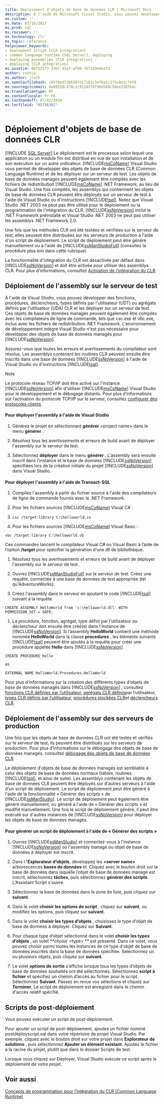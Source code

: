 ```yaml
---
title: Déploiement d’objets de base de données CLR | Microsoft Docs
description: À l’aide de Microsoft Visual Studio, vous pouvez développer des objets de base de données CLR pour des SQL Server, les déployer sur un serveur de test et les distribuer aux serveurs de production.
ms.custom: ''
ms.date: 03/16/2017
ms.prod: sql
ms.reviewer: ''
ms.technology: clr
ms.topic: reference
helpviewer_keywords:
- deployment script [CLR integration]
- common language runtime [SQL Server], deploying
- deploying assemblies [CLR integration]
- deploying [CLR integration]
ms.assetid: 00752573-3367-41a7-af98-7b7a29e8e2f2
author: rothja
ms.author: jroth
ms.openlocfilehash: c69f0ed73b638fd17183c5efba1c1f5e8e3c74f0
ms.sourcegitcommit: da88320c474c1c9124574f90d549c50ee3387b4c
ms.translationtype: MT
ms.contentlocale: fr-FR
ms.lasthandoff: 07/01/2020
ms.locfileid: "85756302"
---
```

# <a name="deploying-clr-database-objects"></a>Déploiement d'objets de base de données CLR
 [!INCLUDE [SQL Server](../../includes/applies-to-version/sqlserver.md)]
  Le déploiement est le processus selon lequel une application ou un module fini est distribué en vue de son installation et de son exécution sur un autre ordinateur. [!INCLUDE[msCoName](../../includes/msconame-md.md)] Visual Studio vous permet de développer des objets de base de données CLR (Common Language Runtime) et de les déployer sur un serveur de test. Les objets de base de données managés peuvent également être compilés avec les fichiers de redistribution [!INCLUDE[msCoName](../../includes/msconame-md.md)] .NET Framework, au lieu de Visual Studio. Une fois compilés, les assemblys qui contiennent les objets de base de données CLR peuvent être déployés sur un serveur de test à l'aide de Visual Studio ou d'instructions [!INCLUDE[tsql](../../includes/tsql-md.md)]. Notez que Visual Studio .NET 2003 ne peut pas être utilisé pour le déploiement ou la programmation de l'intégration du CLR. [!INCLUDE[ssNoVersion](../../includes/ssnoversion-md.md)] inclut le .NET Framework préinstallé et Visual Studio .NET 2003 ne peut pas utiliser les assemblys .NET Framework 2.0.  
  
 Une fois que les méthodes CLR ont été testées et vérifiées sur le serveur de test, elles peuvent être distribuées sur les serveurs de production à l'aide d'un script de déploiement. Le script de déploiement peut être généré manuellement ou à l'aide de [!INCLUDE[ssManStudioFull](../../includes/ssmanstudiofull-md.md)] (consultez la procédure plus loin dans cette rubrique).  
  
 La fonctionnalité d'intégration du CLR est désactivée par défaut dans [!INCLUDE[ssNoVersion](../../includes/ssnoversion-md.md)] et doit être activée pour utiliser des assemblys CLR. Pour plus d’informations, consultez [Activation de l’intégration du CLR](../../relational-databases/clr-integration/clr-integration-enabling.md).  
  
## <a name="deploying-the-assembly-to-the-test-server"></a>Déploiement de l'assembly sur le serveur de test  
 À l'aide de Visual Studio, vous pouvez développer des fonctions, procédures, déclencheurs, types définis par l'utilisateur (UDT) ou agrégats définis par l'utilisateur (UDA) CLR et les déployer sur un serveur de test. Ces objets de base de données managés peuvent également être compilés avec les compilateurs de ligne de commande, tels que csc.exe et vbc.exe, inclus avec les fichiers de redistribution .NET Framework. L'environnement de développement intégré Visual Studio n'est pas nécessaire pour développer des objets de base de données managés pour [!INCLUDE[ssNoVersion](../../includes/ssnoversion-md.md)].  
  
 Assurez-vous que toutes les erreurs et avertissements du compilateur sont résolus. Les assemblys contenant les routines CLR peuvent ensuite être inscrits dans une base de données [!INCLUDE[ssNoVersion](../../includes/ssnoversion-md.md)] à l'aide de Visual Studio ou d'instructions [!INCLUDE[tsql](../../includes/tsql-md.md)].  
  
> [!NOTE]  
>  Le protocole réseau TCP/IP doit être activé sur l'instance [!INCLUDE[ssNoVersion](../../includes/ssnoversion-md.md)] afin d'utiliser [!INCLUDE[msCoName](../../includes/msconame-md.md)] Visual Studio pour le développement et le débogage distants. Pour plus d’informations sur l’activation du protocole TCP/IP sur le serveur, consultez [configurer des protocoles clients](../../database-engine/configure-windows/configure-client-protocols.md).  
  
#### <a name="to-deploy-the-assembly-using-visual-studio"></a>Pour déployer l'assembly à l'aide de Visual Studio  
  
1.  Générez le projet en sélectionnant **générer** \<project name> dans le menu **générer** .  
  
2.  Résolvez tous les avertissements et erreurs de build avant de déployer l'assembly sur le serveur de test.  
  
3.  Sélectionnez **déployer** dans le menu **générer** . L'assembly sera ensuite inscrit dans l'instance et la base de données [!INCLUDE[ssNoVersion](../../includes/ssnoversion-md.md)] spécifiées lors de la création initiale du projet [!INCLUDE[ssNoVersion](../../includes/ssnoversion-md.md)] dans Visual Studio.  

#### <a name="to-deploy-the-assembly-using-transact-sql"></a>Pour déployer l'assembly à l'aide de Transact-SQL  
  
1.  Compilez l'assembly à partir du fichier source à l'aide des compilateurs de ligne de commande fournis avec le .NET Framework.  
  
2.  Pour les fichiers sources [!INCLUDE[msCoName](../../includes/msconame-md.md)] Visual C# :  
  
3.  `csc /target:library C:\helloworld.cs`  
  
4.  Pour les fichiers sources [!INCLUDE[msCoName](../../includes/msconame-md.md)] Visual Basic :  
  
 `vbc /target:library C:\helloworld.vb`  
  
 Ces commandes lancent le compilateur Visual C# ou Visual Basic à l’aide de l’option **/target** pour spécifier la génération d’une dll de bibliothèque.  
  
1.  Résolvez tous les avertissements et erreurs de build avant de déployer l'assembly sur le serveur de test.  
  
2.  Ouvrez [!INCLUDE[ssManStudioFull](../../includes/ssmanstudiofull-md.md)] sur le serveur de test. Créez une requête, connectée à une base de données de test appropriée (tel qu'AdventureWorks).  
  
3.  Créez l'assembly dans le serveur en ajoutant le code [!INCLUDE[tsql](../../includes/tsql-md.md)] suivant à la requête.  
  
 `CREATE ASSEMBLY HelloWorld from 'c:\helloworld.dll' WITH PERMISSION_SET = SAFE;`  
  
1.  La procédure, fonction, agrégat, type défini par l'utilisateur ou déclencheur doit ensuite être créé(e) dans l'instance de [!INCLUDE[ssNoVersion](../../includes/ssnoversion-md.md)]. Si l’assembly **HelloWorld** contient une méthode nommée **HelloWorld** dans la classe **procedures** , les éléments suivants [!INCLUDE[tsql](../../includes/tsql-md.md)] peuvent être ajoutés à la requête pour créer une procédure appelée **Hello** dans [!INCLUDE[ssNoVersion](../../includes/ssnoversion-md.md)] .  
  
 `CREATE PROCEDURE hello`  
  
 `AS`  
  
 `EXTERNAL NAME HelloWorld.Procedures.HelloWorld`  
  
 Pour plus d’informations sur la création des différents types d’objets de base de données managés dans [!INCLUDE[ssNoVersion](../../includes/ssnoversion-md.md)] , consultez [fonctions CLR définies par l’utilisateur](../../relational-databases/clr-integration-database-objects-user-defined-functions/clr-user-defined-functions.md), [agrégats CLR définis](../../relational-databases/clr-integration-database-objects-user-defined-functions/clr-user-defined-aggregates.md)par l’utilisateur, [types CLR définis par l’utilisateur](../../relational-databases/clr-integration-database-objects-user-defined-types/clr-user-defined-types.md), [procédures stockées CLR](https://msdn.microsoft.com/library/bbdd51b2-a9b4-4916-ba6f-7957ac6c3f33)et [déclencheurs CLR](https://msdn.microsoft.com/library/302a4e4a-3172-42b6-9cc0-4a971ab49c1c).  
  
## <a name="deploying-the-assembly-to-production-servers"></a>Déploiement de l'assembly sur des serveurs de production  
 Une fois que les objets de base de données CLR ont été testés et vérifiés sur le serveur de test, ils peuvent être distribués sur les serveurs de production. Pour plus d’informations sur le débogage des objets de base de données managés, consultez [débogage des objets de base de données CLR](../../relational-databases/clr-integration/debugging-clr-database-objects.md).  
  
 Le déploiement d'objets de base de données managés est semblable à celui des objets de base de données normaux (tables, routines [!INCLUDE[tsql](../../includes/tsql-md.md)], et ainsi de suite). Les assemblys contenant les objets de base de données CLR peuvent être déployés sur d'autres serveurs à l'aide d'un script de déploiement. Le script de déploiement peut être généré à l'aide de la fonctionnalité « Générer des scripts » de [!INCLUDE[ssManStudio](../../includes/ssmanstudio-md.md)]. Le script de déploiement peut également être généré manuellement, ou généré à l'aide de « Générer des scripts » et modifié manuellement. Une fois le script de déploiement généré, il peut être exécuté sur d'autres instances de [!INCLUDE[ssNoVersion](../../includes/ssnoversion-md.md)] pour déployer les objets de base de données managés.  
  
#### <a name="to-generate-a-deployment-script-using-generate-scripts"></a>Pour générer un script de déploiement à l'aide de « Générer des scripts »  
  
1.  Ouvrez [!INCLUDE[ssManStudio](../../includes/ssmanstudio-md.md)] et connectez-vous à l'instance [!INCLUDE[ssNoVersion](../../includes/ssnoversion-md.md)] où l'assembly managé ou objet de base de données à déployer est inscrit.  
  
2.  Dans l **'Explorateur d’objets**, développez les **\<server name>** arborescences **bases de données** et. Cliquez avec le bouton droit sur la base de données dans laquelle l’objet de base de données managé est inscrit, sélectionnez **tâches**, puis sélectionnez **générer des scripts**. L'Assistant Script s'ouvre.  
  
3.  Sélectionnez la base de données dans la zone de liste, puis cliquez sur **suivant**.  
  
4.  Dans le volet **choisir les options de script** , cliquez sur **suivant**, ou modifiez les options, puis cliquez sur **suivant**.  
  
5.  Dans le volet **choisir les types d’objets** , choisissez le type d’objet de base de données à déployer. Cliquez sur **Suivant**.  
  
6.  Pour chaque type d’objet sélectionné dans le volet **choisir les types d’objets** , un volet **choisir \<type> ** est présenté. Dans ce volet, vous pouvez choisir parmi toutes les instances de ce type d'objet de base de données inscrites dans la base de données spécifiée. Sélectionnez un ou plusieurs objets, puis cliquez sur **suivant**.  
  
7.  Le volet **options de sortie** s’affiche lorsque tous les types d’objets de base de données souhaités ont été sélectionnés. Sélectionnez **script à fichier** et spécifiez un chemin d’accès au fichier pour le script. Sélectionnez **Suivant**. Passez en revue vos sélections et cliquez sur **Terminer**. Le script de déploiement est enregistré dans le chemin d'accès relatif spécifié.  
  
## <a name="post-deployment-scripts"></a>Scripts de post-déploiement  
 Vous pouvez exécuter un script de post-déploiement.  
  
 Pour ajouter un script de post-déploiement, ajoutez un fichier nommé postdeployscript.sql dans votre répertoire de projet Visual Studio. Par exemple, cliquez avec le bouton droit sur votre projet dans **Explorateur de solutions** , puis sélectionnez **Ajouter un élément existant**. Ajoutez le fichier à la racine du projet, plutôt que dans le dossier Scripts de test.  
  
 Lorsque vous cliquez sur Déployer, Visual Studio exécute ce script après le déploiement de votre projet.  
  
## <a name="see-also"></a>Voir aussi  
 [Concepts de programmation pour l’intégration du CLR &#40;Common Language Runtime&#41;](../../relational-databases/clr-integration/common-language-runtime-clr-integration-programming-concepts.md)  
  
  
